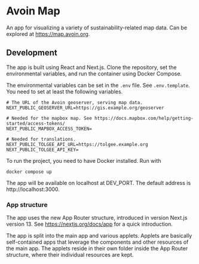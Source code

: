 # Avoin Map

An app for visualizing a variety of sustainability-related map data. Can be explored at https://map.avoin.org.

## Development

The app is built using React and Next.js. Clone the repository, set the environmental variables, and run the container using Docker Compose.

The environmental variables can be set in the `.env` file. See `.env.template`.
You need to set at least the following variables.

```
# The URL of the Avoin geoserver, serving map data.
NEXT_PUBLIC_GEOSERVER_URL=https://gis.example.org/geoserver

# Needed for the mapbox map. See https://docs.mapbox.com/help/getting-started/access-tokens/
NEXT_PUBLIC_MAPBOX_ACCESS_TOKEN=

# Needed for translations.
NEXT_PUBLIC_TOLGEE_API_URL=https://tolgee.example.org
NEXT_PUBLIC_TOLGEE_API_KEY=
```

To run the project, you need to have Docker installed. Run with

```
docker compose up
```

The app will be available on localhost at DEV_PORT. The default address is http://localhost:3000.

### App structure

The app uses the new App Router structure, introduced in version Next.js version 13. See https://nextjs.org/docs/app for a quick introduction.

The app is split into the main app and various applets. Applets are basically self-contained apps that leverage the components and other resources of the main app. The applets reside in their own folder inside the App Router structure, where their individual resources are kept.
